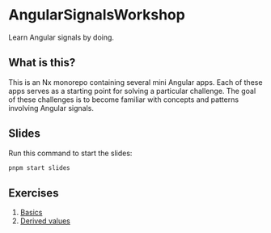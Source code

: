 # AngularSignalsWorkshop

Learn Angular signals by doing.

## What is this?

This is an Nx monorepo containing several mini Angular apps. Each of these apps serves as a starting point for solving a particular challenge. The goal of these challenges is to become familiar with concepts and patterns involving Angular signals.

## Slides

Run this command to start the slides:

```bash
pnpm start slides
```

## Exercises

1. [Basics](./apps/01-basics/)
2. [Derived values](./apps/02-derived-values/)
